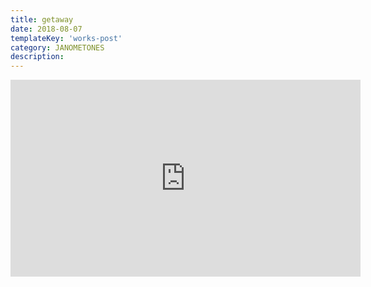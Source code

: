 ```yaml
---
title: getaway
date: 2018-08-07
templateKey: 'works-post'
category: JANOMETONES
description:
---
```

<iframe width="560" height="315" src="https://www.youtube.com/embed/3ZmK5Oxdx2s" frameBorder="0" allow="accelerometer; autoplay; encrypted-media; gyroscope; picture-in-picture" allowFullScreen></iframe>
